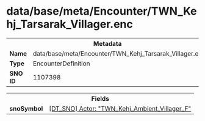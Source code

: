 <h1>data/base/meta/Encounter/TWN_Kehj_Tarsarak_Villager.enc</h1><table><tr><th colspan="100%">Metadata</th></tr><tr><td><b>Name</b></td><td>data/base/meta/Encounter/TWN_Kehj_Tarsarak_Villager.enc</td></tr><tr><td><b>Type</b></td><td>EncounterDefinition</td></tr><tr><td><b>SNO ID</b></td><td>1107398</td></tr></table>

<table><tr><th colspan="100%">Fields</th></tr><tr><td><b>snoSymbol</b></td><td><a href="..\Actor\TWN_Kehj_Ambient_Villager_F.acr.md">[DT_SNO] Actor: "TWN_Kehj_Ambient_Villager_F"</a></td></tr></table>

